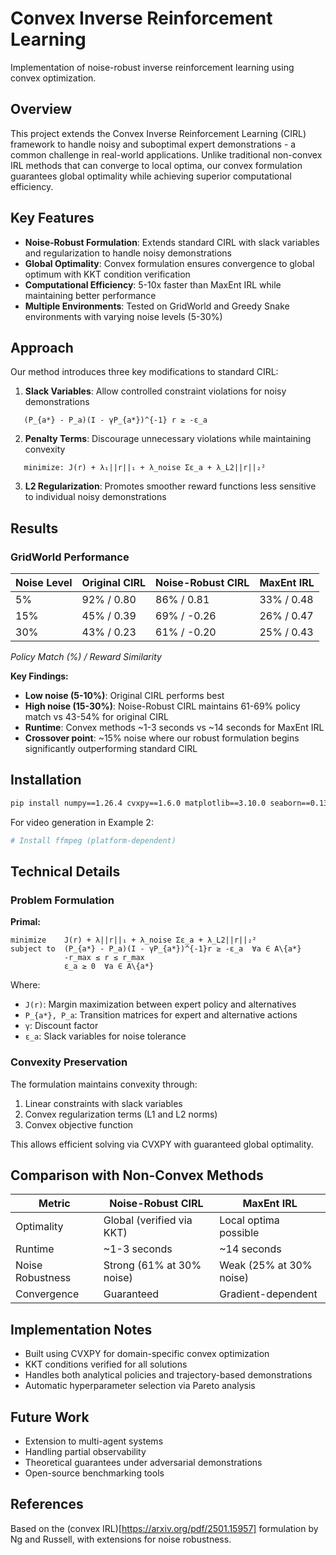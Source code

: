 # Convex Inverse Reinforcement Learning

Implementation of noise-robust inverse reinforcement learning using convex optimization.

## Overview

This project extends the Convex Inverse Reinforcement Learning (CIRL) framework to handle noisy and suboptimal expert demonstrations - a common challenge in real-world applications. Unlike traditional non-convex IRL methods that can converge to local optima, our convex formulation guarantees global optimality while achieving superior computational efficiency.

## Key Features

- **Noise-Robust Formulation**: Extends standard CIRL with slack variables and regularization to handle noisy demonstrations
- **Global Optimality**: Convex formulation ensures convergence to global optimum with KKT condition verification
- **Computational Efficiency**: 5-10x faster than MaxEnt IRL while maintaining better performance
- **Multiple Environments**: Tested on GridWorld and Greedy Snake environments with varying noise levels (5-30%)

## Approach

Our method introduces three key modifications to standard CIRL:

1. **Slack Variables**: Allow controlled constraint violations for noisy demonstrations
```
   (P_{a*} - P_a)(I - γP_{a*})^{-1} r ≥ -ε_a
```

2. **Penalty Terms**: Discourage unnecessary violations while maintaining convexity
```
   minimize: J(r) + λ₁||r||₁ + λ_noise Σε_a + λ_L2||r||₂²
```

3. **L2 Regularization**: Promotes smoother reward functions less sensitive to individual noisy demonstrations

## Results

### GridWorld Performance

| Noise Level | Original CIRL | Noise-Robust CIRL | MaxEnt IRL |
|-------------|---------------|-------------------|------------|
| 5%          | 92% / 0.80    | 86% / 0.81       | 33% / 0.48 |
| 15%         | 45% / 0.39    | 69% / -0.26      | 26% / 0.47 |
| 30%         | 43% / 0.23    | 61% / -0.20      | 25% / 0.43 |

*Policy Match (%) / Reward Similarity*

**Key Findings:**
- **Low noise (5-10%)**: Original CIRL performs best
- **High noise (15-30%)**: Noise-Robust CIRL maintains 61-69% policy match vs 43-54% for original CIRL
- **Runtime**: Convex methods ~1-3 seconds vs ~14 seconds for MaxEnt IRL
- **Crossover point**: ~15% noise where our robust formulation begins significantly outperforming standard CIRL

## Installation
```bash
pip install numpy==1.26.4 cvxpy==1.6.0 matplotlib==3.10.0 seaborn==0.13.2
```

For video generation in Example 2:
```bash
# Install ffmpeg (platform-dependent)
```

## Technical Details

### Problem Formulation

**Primal:**
```
minimize    J(r) + λ||r||₁ + λ_noise Σε_a + λ_L2||r||₂²
subject to  (P_{a*} - P_a)(I - γP_{a*})^{-1}r ≥ -ε_a  ∀a ∈ A\{a*}
            -r_max ≤ r ≤ r_max
            ε_a ≥ 0  ∀a ∈ A\{a*}
```

Where:
- `J(r)`: Margin maximization between expert policy and alternatives
- `P_{a*}, P_a`: Transition matrices for expert and alternative actions
- `γ`: Discount factor
- `ε_a`: Slack variables for noise tolerance

### Convexity Preservation

The formulation maintains convexity through:
1. Linear constraints with slack variables
2. Convex regularization terms (L1 and L2 norms)
3. Convex objective function

This allows efficient solving via CVXPY with guaranteed global optimality.

## Comparison with Non-Convex Methods

| Metric | Noise-Robust CIRL | MaxEnt IRL |
|--------|-------------------|------------|
| Optimality | Global (verified via KKT) | Local optima possible |
| Runtime | ~1-3 seconds | ~14 seconds |
| Noise Robustness | Strong (61% at 30% noise) | Weak (25% at 30% noise) |
| Convergence | Guaranteed | Gradient-dependent |

## Implementation Notes

- Built using CVXPY for domain-specific convex optimization
- KKT conditions verified for all solutions
- Handles both analytical policies and trajectory-based demonstrations
- Automatic hyperparameter selection via Pareto analysis

## Future Work

- Extension to multi-agent systems
- Handling partial observability
- Theoretical guarantees under adversarial demonstrations
- Open-source benchmarking tools

## References

Based on the (convex IRL)[https://arxiv.org/pdf/2501.15957] formulation by Ng and Russell, with extensions for noise robustness.
